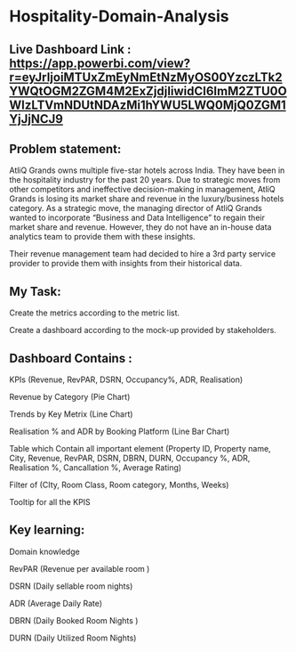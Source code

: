# Hospitality-Domain-Analysis

## Live Dashboard Link : https://app.powerbi.com/view?r=eyJrIjoiMTUxZmEyNmEtNzMyOS00YzczLTk2YWQtOGM2ZGM4M2ExZjdjIiwidCI6ImM2ZTU0OWIzLTVmNDUtNDAzMi1hYWU5LWQ0MjQ0ZGM1YjJjNCJ9

## Problem statement:

AtliQ Grands owns multiple five-star hotels across India. They have been in the hospitality industry for the past 20 years. Due to strategic moves from other competitors and ineffective decision-making in management, AtliQ Grands is losing its market share and revenue in the luxury/business hotels category. As a strategic move, the managing director of AtliQ Grands wanted to incorporate “Business and Data Intelligence” to regain their market share and revenue. However, they do not have an in-house data analytics team to provide them with these insights.

Their revenue management team had decided to hire a 3rd party service provider to provide them with insights from their historical data.

## My Task: 
Create the metrics according to the metric list.

Create a dashboard according to the mock-up provided by stakeholders.

## Dashboard Contains :

KPIs (Revenue, RevPAR, DSRN, Occupancy%, ADR, Realisation)

Revenue by Category (Pie Chart)

Trends by Key Metrix (Line Chart)

Realisation % and ADR by Booking Platform (Line Bar Chart)

Table which Contain all important element (Property ID, Property name, City, Revenue, RevPAR, DSRN, DBRN, DURN, Occupancy %, ADR, Realisation %, Cancallation %, Average Rating)

Filter of (CIty, Room Class, Room category, Months, Weeks)

Tooltip for all the KPIS

## Key learning: 
 
 Domain knowledge
 
 RevPAR (Revenue per available room )
 
 DSRN (Daily sellable room nights)
 
 ADR (Average Daily Rate)
 
 DBRN (Daily Booked Room Nights )
 
 DURN (Daily Utilized Room Nights)
